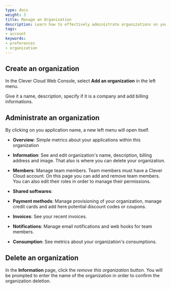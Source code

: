 ```yaml
---
type: docs
weight: 3
title: Manage an Organization
description: Learn how to effectively administrate organizations on your Clever Cloud account. This guide provides step-by-step instructions for managing members, payments, invoices, and settings in our PaaS environment.
tags:
- account
keywords:
- preferences
- organization
---
```


## Create an organization

In the Clever Cloud Web Console, select **Add an organization** in the left menu.

Give it a name, description, specify if it is a company and add billing informations.

## Administrate an organization

By clicking on you application name, a new left menu will open itself.

- **Overview**: Simple metrics about your applications within this organization

- **Information**: See and edit organization's name, description, billing address and image. That also is where you can delete your organization.

- **Members**: Manage team members. Team members must have a Clever Cloud account.  On this page you can add and remove team members. You can also edit their roles in order to manage their permissions.

- **Shared softwares**:

- **Payment methods**: Manage provisioning of your organization, manage credit cards and add here potential discount codes or coupons.

- **Invoices**: See your recent invoices.

- **Notifications**: Manage email notifications and web hooks for team members.

- **Consumption**: See metrics about your organization's consumptions.

## Delete an organization

In the **Information** page, click the *remove this organization* button. You will be prompted to enter the name of the organization in order to confirm the organization deletion.
